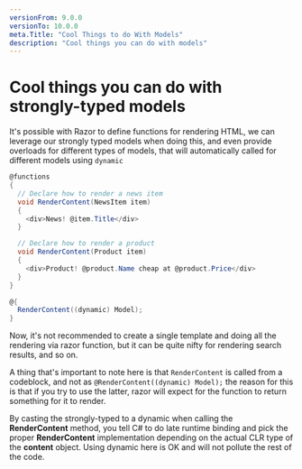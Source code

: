 ```yaml
---
versionFrom: 9.0.0
versionTo: 10.0.0
meta.Title: "Cool Things to do With Models"
description: "Cool things you can do with models"
---
```

# Cool things you can do with strongly-typed models

It's possible with Razor to define functions for rendering HTML, we can leverage our strongly typed models when doing this, and even provide overloads for different types of models, that will automatically called for different models using `dynamic`

```csharp
@functions
{
  // Declare how to render a news item
  void RenderContent(NewsItem item)
  {
    <div>News! @item.Title</div>
  }

  // Declare how to render a product
  void RenderContent(Product item)
  {
    <div>Product! @product.Name cheap at @product.Price</div>
  }
}

@{
  RenderContent((dynamic) Model);
}
```

Now, it's not recommended to create a single template and doing all the rendering via razor function, but it can be quite nifty for rendering search results, and so on.

A thing that's important to note here is that `RenderContent` is called from a codeblock, and not as `@RenderContent((dynamic) Model);` the reason for this is that if you try to use the latter, razor will expect for the function to return something for it to render.

By casting the strongly-typed to a dynamic when calling the **RenderContent** method, you tell C# to do late runtime binding and pick the proper **RenderContent** implementation depending on the actual CLR type of the **content** object. Using dynamic here is OK and will not pollute the rest of the code.
